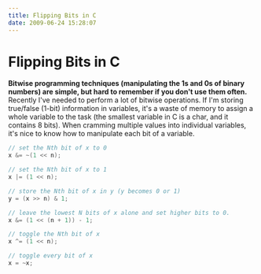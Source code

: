 ```yaml
---
title: Flipping Bits in C
date: 2009-06-24 15:28:07
---
```


# Flipping Bits in C

__Bitwise programming techniques (manipulating the 1s and 0s of binary numbers) are simple, but hard to  remember if you don't use them often.__ Recently I've needed to perform a lot of bitwise operations. If I'm storing true/false (1-bit) information in variables, it's a waste of memory to assign a whole variable to the task (the smallest variable in C is a char, and it contains 8 bits). When cramming multiple values into individual variables, it's nice to know how to manipulate each bit of a variable.

```c
// set the Nth bit of x to 0
x &= ~(1 << n);

// set the Nth bit of x to 1
x |= (1 << n); 

// store the Nth bit of x in y (y becomes 0 or 1)
y = (x >> n) & 1; 

// leave the lowest N bits of x alone and set higher bits to 0.
x &= (1 << (n + 1)) - 1;

// toggle the Nth bit of x
x ^= (1 << n);

// toggle every bit of x
x = ~x;
```

